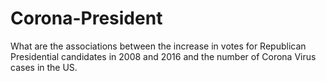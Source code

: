 # Corona-President
What are the associations between the increase in votes for Republican Presidential candidates in 2008 and 2016 and the number of Corona Virus cases in the US. 
